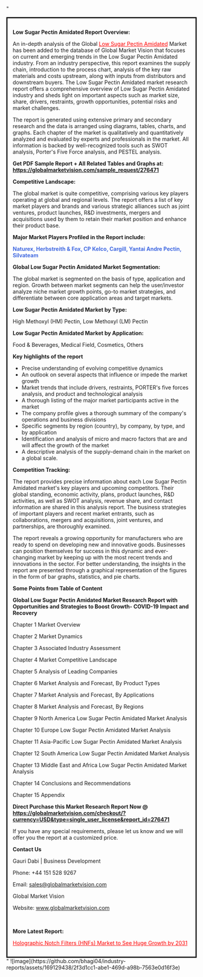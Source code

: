 "<div style='border: 3px solid black; padding: 1em;'>

<strong>Low Sugar Pectin Amidated Report Overview:</strong>

An in-depth analysis of the Global <a style='color: #ff0000;' href='https://globalmarketvision.com/reports/global-low-sugar-pectin-amidated-market/276471'>Low Sugar Pectin Amidated</a> Market has been added to the database of Global Market Vision that focuses on current and emerging trends in the Low Sugar Pectin Amidated industry. From an industry perspective, this report examines the supply chain, introduction to the process chart, analysis of the key raw materials and costs upstream, along with inputs from distributors and downstream buyers. The Low Sugar Pectin Amidated market research report offers a comprehensive overview of Low Sugar Pectin Amidated industry and sheds light on important aspects such as market size, share, drivers, restraints, growth opportunities, potential risks and market challenges.

The report is generated using extensive primary and secondary research and the data is arranged using diagrams, tables, charts, and graphs. Each chapter of the market is qualitatively and quantitatively analyzed and evaluated by experts and professionals in the market. All information is backed by well-recognized tools such as SWOT analysis, Porter's Five Force analysis, and PESTEL analysis.

<strong>Get PDF Sample Report + All Related Tables and Graphs at</strong><strong>:</strong><strong> <a style='color: #ff0000;' href='https://globalmarketvision.com/sample_request/276471?utm_source=linkedinPulse&utm_medium=SN&utm_campaign=SN'><strong>https://globalmarketvision.com/sample_request/276471</strong></a></strong>

<strong>Competitive Landscape:</strong>

The global market is quite competitive, comprising various key players operating at global and regional levels. The report offers a list of key market players and brands and various strategic alliances such as joint ventures, product launches, R&amp;D investments, mergers and acquisitions used by them to retain their market position and enhance their product base.

<strong>Major Market Players Profiled in the Report include:</strong>

<strong style='color: #4169e1;'>Naturex, Herbstreith & Fox, CP Kelco, Cargill, Yantai Andre Pectin, Silvateam</strong>

<strong>Global Low Sugar Pectin Amidated Market Segmentation:</strong>

The global market is segmented on the basis of type, application and region. Growth between market segments can help the user/investor analyze niche market growth points, go-to market strategies, and differentiate between core application areas and target markets.

<strong>Low Sugar Pectin Amidated Market by Type</strong><strong>:</strong>

High Methoxyl (HM) Pectin, Low Methoxyl (LM) Pectin

<strong>Low Sugar Pectin Amidated Market by</strong><strong> Application:</strong>

Food & Beverages, Medical Field, Cosmetics, Others

<strong>Key highlights of the report</strong>
<ul>
  <li>Precise understanding of evolving competitive dynamics</li>
  <li>An outlook on several aspects that influence or impede the market growth</li>
  <li>Market trends that include drivers, restraints, PORTER's five forces analysis, and product and technological analysis</li>
  <li>A thorough listing of the major market participants active in the market</li>
  <li>The company profile gives a thorough summary of the company's operations and business divisions</li>
  <li>Specific segments by region (country), by company, by type, and by application</li>
  <li>Identification and analysis of micro and macro factors that are and will affect the growth of the market</li>
  <li>A descriptive analysis of the supply-demand chain in the market on a global scale.</li>
</ul>
<strong>Competition Tracking:</strong>

The report provides precise information about each Low Sugar Pectin Amidated market's key players and upcoming competitors. Their global standing, economic activity, plans, product launches, R&amp;D activities, as well as SWOT analysis, revenue share, and contact information are shared in this analysis report. The business strategies of important players and recent market entrants, such as collaborations, mergers and acquisitions, joint ventures, and partnerships, are thoroughly examined.

The report reveals a growing opportunity for manufacturers who are ready to spend on developing new and innovative goods. Businesses can position themselves for success in this dynamic and ever-changing market by keeping up with the most recent trends and innovations in the sector. For better understanding, the insights in the report are presented through a graphical representation of the figures in the form of bar graphs, statistics, and pie charts.

<strong>Some Points from Table of Content</strong>

<strong>Global Low Sugar Pectin Amidated Market Research Report with Opportunities and Strategies to Boost Growth- COVID-19 Impact and Recovery</strong>

Chapter 1 Market Overview

Chapter 2 Market Dynamics

Chapter 3 Associated Industry Assessment

Chapter 4 Market Competitive Landscape

Chapter 5 Analysis of Leading Companies

Chapter 6 Market Analysis and Forecast, By Product Types

Chapter 7 Market Analysis and Forecast, By Applications

Chapter 8 Market Analysis and Forecast, By Regions

Chapter 9 North America Low Sugar Pectin Amidated Market Analysis

Chapter 10 Europe Low Sugar Pectin Amidated Market Analysis

Chapter 11 Asia-Pacific Low Sugar Pectin Amidated Market Analysis

Chapter 12 South America Low Sugar Pectin Amidated Market Analysis

Chapter 13 Middle East and Africa Low Sugar Pectin Amidated Market Analysis

Chapter 14 Conclusions and Recommendations

Chapter 15 Appendix

<strong>Direct Purchase this Market Research Report Now @ <a style='color: #ff0000;' href='https://globalmarketvision.com/checkout/?currency=USD&type=single_user_license&report_id=276471?utm_source=linkedinPulse&utm_medium=SN&utm_campaign=SN'><strong>https://globalmarketvision.com/checkout/?currency=USD&type=single_user_license&report_id=276471</strong></a></strong>

If you have any special requirements, please let us know and we will offer you the report at a customized price.
<p id='ember58' class='ember-view reader-content-blocks__paragraph'><strong>Contact Us</strong></p>
<p id='ember59' class='ember-view reader-content-blocks__paragraph'>Gauri Dabi | Business Development</p>
<p id='ember60' class='ember-view reader-content-blocks__paragraph'>Phone: +44 151 528 9267</p>
Email: <a href='mailto:sales@globalmarketvision.com'>sales@globalmarketvision.com</a>

Global Market Vision

Website: <a href='http://www.globalmarketvision.com/'>www.globalmarketvision.com</a>

&nbsp;

<strong>More Latest Report:</strong>

<a style='color: #ff0000;' href='https://medium.com/@rautdisha166/holographic-notch-filters-hnfs-market-to-see-huge-growth-by-2031-4e7708369403'>Holographic Notch Filters (HNFs) Market to See Huge Growth by 2031</a>

</div>"
![image](https://github.com/bhagi04/industry-reports/assets/169129438/2f3d1cc1-abe1-469d-a98b-7563e0d16f3e)
